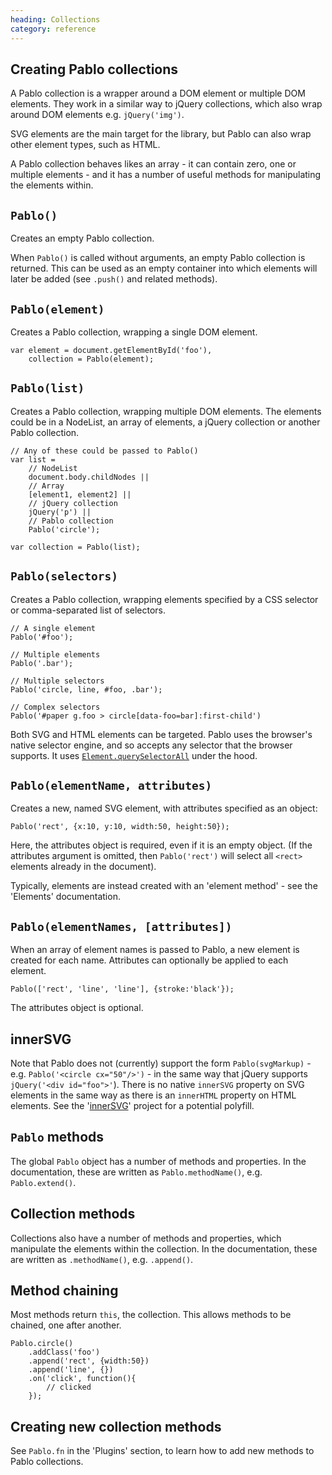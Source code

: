 ```yaml
--- 
heading: Collections
category: reference
---
```


Creating Pablo collections
--------------------------

A Pablo collection is a wrapper around a DOM element or multiple DOM elements. They work in a similar way to jQuery collections, which also wrap around DOM elements e.g. `jQuery('img')`.

SVG elements are the main target for the library, but Pablo can also wrap other element types, such as HTML.

A Pablo collection behaves likes an array - it can contain zero, one or multiple elements - and it has a number of useful methods for manipulating the elements within.


`Pablo()`
---------

Creates an empty Pablo collection.

When `Pablo()` is called without arguments, an empty Pablo collection is returned. This can be used as an empty container into which elements will later be added (see `.push()` and related methods).


`Pablo(element)`
----------------

Creates a Pablo collection, wrapping a single DOM element.

    var element = document.getElementById('foo'),
        collection = Pablo(element);


`Pablo(list)`
-------------

Creates a Pablo collection, wrapping multiple DOM elements. The elements could be in a NodeList, an array of elements, a jQuery collection or another Pablo collection.

    // Any of these could be passed to Pablo()
    var list = 
        // NodeList
        document.body.childNodes ||
        // Array
        [element1, element2] ||
        // jQuery collection
        jQuery('p') ||
        // Pablo collection
        Pablo('circle');

    var collection = Pablo(list);


`Pablo(selectors)`
-----------------

Creates a Pablo collection, wrapping elements specified by a CSS selector or comma-separated list of selectors.

    // A single element
    Pablo('#foo');

    // Multiple elements
    Pablo('.bar');

    // Multiple selectors
    Pablo('circle, line, #foo, .bar');

    // Complex selectors
    Pablo('#paper g.foo > circle[data-foo=bar]:first-child')

Both SVG and HTML elements can be targeted. Pablo uses the browser's native selector engine, and so accepts any selector that the browser supports. It uses [`Element.querySelectorAll`][qsa] under the hood.

[qsa]: https://developer.mozilla.org/en-US/docs/DOM/Element.querySelectorAll


`Pablo(elementName, attributes)`
--------------------------------

Creates a new, named SVG element, with attributes specified as an object:

    Pablo('rect', {x:10, y:10, width:50, height:50});

Here, the attributes object is required, even if it is an empty object. (If the attributes argument is omitted, then `Pablo('rect')` will select all `<rect>` elements already in the document).

Typically, elements are instead created with an 'element method' - see the 'Elements' documentation.


`Pablo(elementNames, [attributes])`
-----------------------------------

When an array of element names is passed to Pablo, a new element is created for each name. Attributes can optionally be applied to each element.

    Pablo(['rect', 'line', 'line'], {stroke:'black'});

The attributes object is optional.


innerSVG
--------

Note that Pablo does not (currently) support the form `Pablo(svgMarkup)` - e.g. `Pablo('<circle cx="50"/>')` - in the same way that jQuery supports `jQuery('<div id="foo">'`). There is no native `innerSVG` property on SVG elements in the same way as there is an `innerHTML` property on HTML elements. See the '[innerSVG][innersvg]' project for a potential polyfill.


`Pablo` methods
---------------

The global `Pablo` object has a number of methods and properties. In the documentation, these are written as `Pablo.methodName()`, e.g. `Pablo.extend()`.


Collection methods
------------------

Collections also have a number of methods and properties, which manipulate the elements within the collection. In the documentation, these are written as `.methodName()`, e.g. `.append()`.


Method chaining
---------------

Most methods return `this`, the collection. This allows methods to be chained, one after another.

    Pablo.circle()
        .addClass('foo')
        .append('rect', {width:50})
        .append('line', {})
        .on('click', function(){
            // clicked
        });


Creating new collection methods
-------------------------------

See `Pablo.fn` in the 'Plugins' section, to learn how to add new methods to Pablo collections.


[innersvg]: http://code.google.com/p/innersvg/
